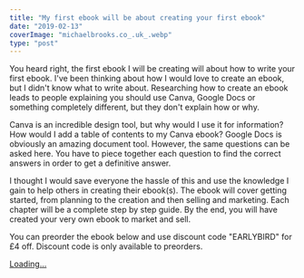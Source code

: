 ```yaml
---
title: "My first ebook will be about creating your first ebook"
date: "2019-02-13"
coverImage: "michaelbrooks.co_.uk_.webp"
type: "post"
---
```


You heard right, the first ebook I will be creating will about how to write your first ebook. I've been thinking about how I would love to create an ebook, but I didn't know what to write about. Researching how to create an ebook leads to people explaining you should use Canva, Google Docs or something completely different, but they don't explain how or why.

Canva is an incredible design tool, but why would I use it for information? How would I add a table of contents to my Canva ebook? Google Docs is obviously an amazing document tool. However, the same questions can be asked here. You have to piece together each question to find the correct answers in order to get a definitive answer.

I thought I would save everyone the hassle of this and use the knowledge I gain to help others in creating their ebook(s). The ebook will cover getting started, from planning to the creation and then selling and marketing. Each chapter will be a complete step by step guide. By the end, you will have created your very own ebook to market and sell.

You can preorder the ebook below and use discount code "EARLYBIRD" for £4 off. Discount code is only available to preorders.

[Loading...](https://gumroad.com/l/kYoQ)
